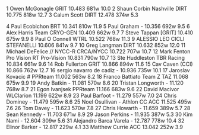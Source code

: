   1  Owen McGonagle  GRIT  10.483    681w  10.0
  2  Shaun Corbin Nashville  DIRT  10.775    818w  12.7
  3  Calum Scott  DIRT  12.478    374w  5.3

  4  Paul Ecobichon  BRT  10.341    810w  11.9
  5  Paul Graham  -  10.356    692w  9.5
  6  Alex Harris  Team CRYO-GEN  10.409    662w  9.7
  7  Steve Tappan  [GRIT]  10.410    675w  9.9
  8  Paul O Connell  WTRL  10.522    768w  11.3
  9  ALESSIO LEO  CICLI STEFANELLI  10.606    841w  9.7
 10  Greg Langman  DIRT  10.632    852w  12.0
 11  Michael DeFelice // NYCC-R  CRCA/NYCC  10.722    707w  10.7
 12  Mark Fenton Pro Vision RT  Pro-Vision  10.831    790w  10.7
 13  Ste Huddleston  TBR Racing  10.834    661w  9.6
 14  Rob Fullerton  GRIT  10.866    894w  11.6
 15  Cav Caven  (CCI)    10.866    762w  12.7
 16  sergio navarro de cadiz  -  10.936    735w  10.1
 17  Jaroslav Kovacic #  PPRteam  11.002    563w  8.2
 18  Franco Battiato  Team Z TAZ  11.068    675w  9.9
 19  Andy Batkin  -  11.081    570w  8.6
 20  Tristan Longworth  -  11.120    768w  8.7
 21  Egon Ivanjsek  PPRteam  11.166    683w  9.6
 22  David Macivor  WLClarion  11.199    622w  8.9
 23  Paul Barfoot  -  11.279    557w  7.0
 24  Chris Dominey  -  11.479    595w  8.6
 25  Noel Osullivan - Athlon CC  ACC  11.525    495w  7.6
 26  Tom Davey  -  11.623    570w  7.8
 27  Chris Howarth  -  11.659    389w  5.7
 28  Sean Kennedy  -  11.703    671w  8.9
 29  Jason Perkins  -  11.935    387w  5.3
 30  Kim Nami  -  12.604    309w  5.6
 31  Alejandro Barca Varela  -  12.787    778w  10.4
 32  Elinor Barker  -  12.817    229w  4.1
 33  Matthew Currie  ACC  13.042    252w  3.9
